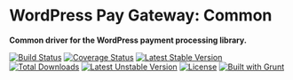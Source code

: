 # WordPress Pay Gateway: Common

**Common driver for the WordPress payment processing library.**

[![Build Status](https://travis-ci.org/wp-pay-gateways/common.svg?branch=develop)](https://travis-ci.org/wp-pay-gateways/common)
[![Coverage Status](https://coveralls.io/repos/wp-pay-gateways/common/badge.svg?branch=master&service=github)](https://coveralls.io/github/wp-pay-gateways/common?branch=master)
[![Latest Stable Version](https://poser.pugx.org/wp-pay-gateways/common/v/stable.svg)](https://packagist.org/packages/wp-pay-gateways/common)
[![Total Downloads](https://poser.pugx.org/wp-pay-gateways/common/downloads.svg)](https://packagist.org/packages/wp-pay-gateways/common)
[![Latest Unstable Version](https://poser.pugx.org/wp-pay-gateways/common/v/unstable.svg)](https://packagist.org/packages/wp-pay-gateways/common)
[![License](https://poser.pugx.org/wp-pay-gateways/common/license.svg)](https://packagist.org/packages/wp-pay-gateways/common)
[![Built with Grunt](https://cdn.gruntjs.com/builtwith.svg)](http://gruntjs.com/)
